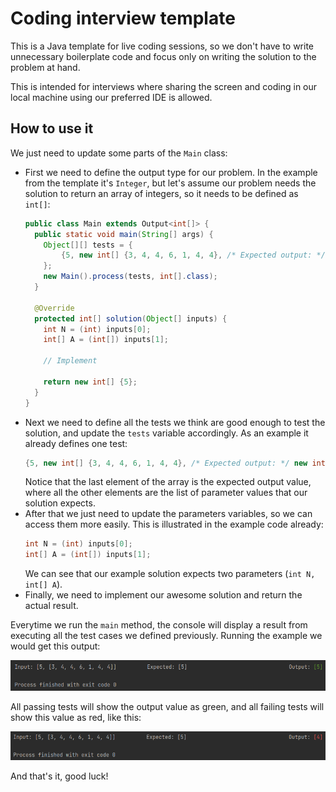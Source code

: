# Coding interview template
This is a Java template for live coding sessions, so we don't have to write
unnecessary boilerplate code and focus only on writing the solution to the
problem at hand.

This is intended for interviews where sharing the screen and coding in our local machine using our
preferred IDE is allowed.

## How to use it
We just need to update some parts of the `Main` class:
* First we need to define the output type for our problem. In the example
  from the template it's `Integer`, but let's assume our problem needs the
  solution to return an array of integers, so it needs to be defined as `int[]`:
  ```java
  public class Main extends Output<int[]> {
    public static void main(String[] args) {
      Object[][] tests = {
          {5, new int[] {3, 4, 4, 6, 1, 4, 4}, /* Expected output: */ new int[] {5}}
      };
      new Main().process(tests, int[].class);
    }
  
    @Override
    protected int[] solution(Object[] inputs) {
      int N = (int) inputs[0];
      int[] A = (int[]) inputs[1];
  
      // Implement
  
      return new int[] {5};
    }
  }
  ```
* Next we need to define all the tests we think are good enough to test the
  solution, and update the `tests` variable accordingly. As an example it already
  defines one test:
  ```java
  {5, new int[] {3, 4, 4, 6, 1, 4, 4}, /* Expected output: */ new int[] {5}}
  ```
  Notice that the last element of the array is the expected output value,
  where all the other elements are the list of parameter values that our solution
  expects.
* After that we just need to update the parameters variables, so we can access them
  more easily. This is illustrated in the example code already:
  ```java
  int N = (int) inputs[0];
  int[] A = (int[]) inputs[1];
  ```
  We can see that our example solution expects two parameters (`int N, int[] A`).
* Finally, we need to implement our awesome solution and return the actual result.

Everytime we run the `main` method, the console will display a result from executing
all the test cases we defined previously. Running the example we would get this output:

![Test passed](screenshots/passed.png)

All passing tests will show the output value as green, and all failing tests will
show this value as red, like this:

![Test failed](screenshots/failed.png)

And that's it, good luck!